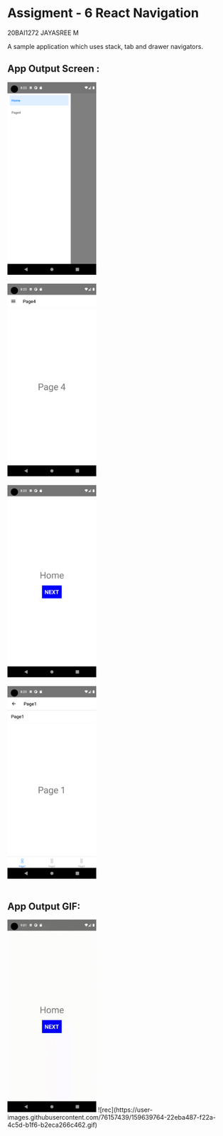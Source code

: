 # Assigment - 6 React Navigation

20BAI1272
JAYASREE M

A sample application which uses stack, tab and drawer navigators.


## App Output Screen :

<img src="ss/ss (1).png" alt="app screen" width=200 />
<br><br>
<img src="ss/ss (2).png" alt="app screen" width=200 />
<br><br>
<img src="ss/ss (3).png" alt="app screen" width=200 />
<br><br>
<img src="ss/ss (4).png" alt="app screen" width=200 />
<br><br>

## App Output GIF:
<img src="sr/rec.gif" alt="Screen Recording" width="200"/>
![rec](https://user-images.githubusercontent.com/76157439/159639764-22eba487-f22a-4c5d-b1f6-b2eca266c462.gif)
